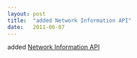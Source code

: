 ```yaml
---
layout: post
title:  "added Network Information API"
date:   2011-06-07
---
```


added <a href="http://www.w3.org/TR/netinfo-api/">Network Information API</a>